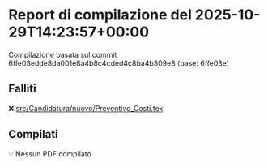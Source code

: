 # Report di compilazione del 2025-10-29T14:23:57+00:00

Compilazione basata sul commit 6ffe03edde8da001e8a4b8c4cded4c8ba4b309e8 (base: 6ffe03e)

## Falliti
❌ [src/Candidatura/nuovo/Preventivo_Costi.tex](https://github.com/sass0lino/DocuTex/actions/runs/18911170979)


## Compilati
💡 Nessun PDF compilato
